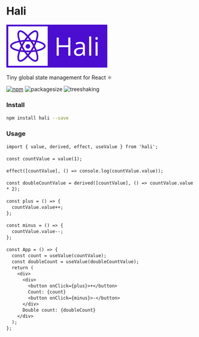# Hali

![hali](https://github.com/dusanjovanov/hali/blob/master/logo.png 'hali')

Tiny global state management for React ⚛️

[![npm](https://badge.fury.io/js/hali.svg)](https://www.npmjs.com/package/hali)
![packagesize](https://badgen.net/bundlephobia/minzip/hali)
![treeshaking](https://badgen.net/bundlephobia/tree-shaking/hali)

### Install

```bash
npm install hali --save
```

### Usage

```tsx
import { value, derived, effect, useValue } from 'hali';

const countValue = value(1);

effect([countValue], () => console.log(countValue.value));

const doubleCountValue = derived([countValue], () => countValue.value * 2);

const plus = () => {
  countValue.value++;
};

const minus = () => {
  countValue.value--;
};

const App = () => {
  const count = useValue(countValue);
  const doubleCount = useValue(doubleCountValue);
  return (
    <div>
      <div>
        <button onClick={plus}>+</button>
        Count: {count}
        <button onClick={minus}>-</button>
      </div>
      Double count: {doubleCount}
    </div>
  );
};
```
